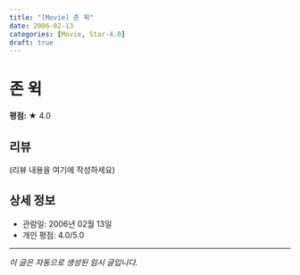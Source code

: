 ```yaml
---
title: "[Movie] 존 윅"
date: 2006-02-13
categories: [Movie, Star-4.0]
draft: true
---
```


# 존 윅

**평점:** ★ 4.0

## 리뷰

(리뷰 내용을 여기에 작성하세요)

## 상세 정보

- 관람일: 2006년 02월 13일
- 개인 평점: 4.0/5.0

---

*이 글은 자동으로 생성된 임시 글입니다.*
